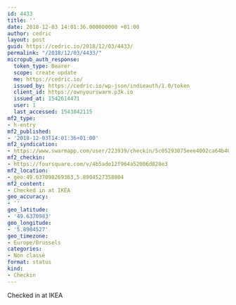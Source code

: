 ```yaml
---
id: 4433
title: ''
date: 2018-12-03 14:01:36.000000000 +01:00
author: cedric
layout: post
guid: https://cedric.io/2018/12/03/4433/
permalink: "/2018/12/03/4433/"
micropub_auth_response:
  token_type: Bearer
  scope: create update
  me: https://cedric.io/
  issued_by: https://cedric.io/wp-json/indieauth/1.0/token
  client_id: https://ownyourswarm.p3k.io
  issued_at: 1542614471
  user: 1
  last_accessed: 1543842115
mf2_type:
- h-entry
mf2_published:
- '2018-12-03T14:01:36+01:00'
mf2_syndication:
- https://www.swarmapp.com/user/223939/checkin/5c05293075eee4002ca64b40
mf2_checkin:
- https://foursquare.com/v/4b5ade12f964a52006d828e3
mf2_location:
- geo:49.637098269363,5.8904527358804
mf2_content:
- Checked in at IKEA
geo_accuracy:
- ''
geo_latitude:
- '49.6370983'
geo_longitude:
- '5.8904527'
geo_timezone:
- Europe/Brussels
categories:
- Non classé
format: status
kind:
- Checkin
---
```

Checked in at IKEA